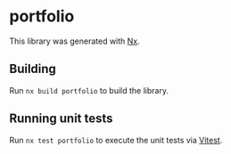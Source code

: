 # portfolio

This library was generated with [Nx](https://nx.dev).

## Building

Run `nx build portfolio` to build the library.

## Running unit tests

Run `nx test portfolio` to execute the unit tests via [Vitest](https://vitest.dev/).
